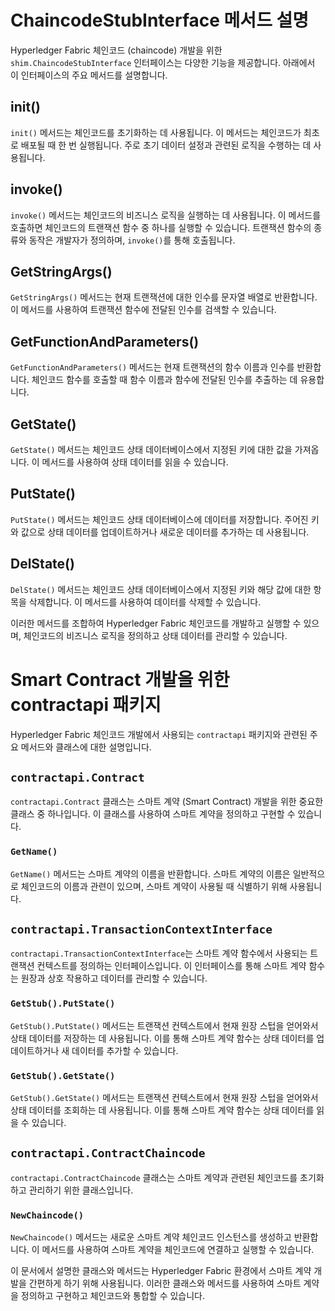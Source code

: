 # ChaincodeStubInterface 메서드 설명

Hyperledger Fabric 체인코드 (chaincode) 개발을 위한 `shim.ChaincodeStubInterface` 인터페이스는 다양한 기능을 제공합니다. 아래에서 이 인터페이스의 주요 메서드를 설명합니다.

## init()

`init()` 메서드는 체인코드를 초기화하는 데 사용됩니다. 이 메서드는 체인코드가 최초로 배포될 때 한 번 실행됩니다. 주로 초기 데이터 설정과 관련된 로직을 수행하는 데 사용됩니다.

## invoke()

`invoke()` 메서드는 체인코드의 비즈니스 로직을 실행하는 데 사용됩니다. 이 메서드를 호출하면 체인코드의 트랜잭션 함수 중 하나를 실행할 수 있습니다. 트랜잭션 함수의 종류와 동작은 개발자가 정의하며, `invoke()`를 통해 호출됩니다.

## GetStringArgs()

`GetStringArgs()` 메서드는 현재 트랜잭션에 대한 인수를 문자열 배열로 반환합니다. 이 메서드를 사용하여 트랜잭션 함수에 전달된 인수를 검색할 수 있습니다.

## GetFunctionAndParameters()

`GetFunctionAndParameters()` 메서드는 현재 트랜잭션의 함수 이름과 인수를 반환합니다. 체인코드 함수를 호출할 때 함수 이름과 함수에 전달된 인수를 추출하는 데 유용합니다.

## GetState() 

`GetState()` 메서드는 체인코드 상태 데이터베이스에서 지정된 키에 대한 값을 가져옵니다. 이 메서드를 사용하여 상태 데이터를 읽을 수 있습니다.

## PutState()

`PutState()` 메서드는 체인코드 상태 데이터베이스에 데이터를 저장합니다. 주어진 키와 값으로 상태 데이터를 업데이트하거나 새로운 데이터를 추가하는 데 사용됩니다.

## DelState()

`DelState()` 메서드는 체인코드 상태 데이터베이스에서 지정된 키와 해당 값에 대한 항목을 삭제합니다. 이 메서드를 사용하여 데이터를 삭제할 수 있습니다.

이러한 메서드를 조합하여 Hyperledger Fabric 체인코드를 개발하고 실행할 수 있으며, 체인코드의 비즈니스 로직을 정의하고 상태 데이터를 관리할 수 있습니다.

# Smart Contract 개발을 위한 contractapi 패키지

Hyperledger Fabric 체인코드 개발에서 사용되는 `contractapi` 패키지와 관련된 주요 메서드와 클래스에 대한 설명입니다.

## `contractapi.Contract`

`contractapi.Contract` 클래스는 스마트 계약 (Smart Contract) 개발을 위한 중요한 클래스 중 하나입니다. 이 클래스를 사용하여 스마트 계약을 정의하고 구현할 수 있습니다.

### `GetName()`

`GetName()` 메서드는 스마트 계약의 이름을 반환합니다. 스마트 계약의 이름은 일반적으로 체인코드의 이름과 관련이 있으며, 스마트 계약이 사용될 때 식별하기 위해 사용됩니다.

## `contractapi.TransactionContextInterface`

`contractapi.TransactionContextInterface`는 스마트 계약 함수에서 사용되는 트랜잭션 컨텍스트를 정의하는 인터페이스입니다. 이 인터페이스를 통해 스마트 계약 함수는 원장과 상호 작용하고 데이터를 관리할 수 있습니다.

### `GetStub().PutState()`

`GetStub().PutState()` 메서드는 트랜잭션 컨텍스트에서 현재 원장 스텁을 얻어와서 상태 데이터를 저장하는 데 사용됩니다. 이를 통해 스마트 계약 함수는 상태 데이터를 업데이트하거나 새 데이터를 추가할 수 있습니다.

### `GetStub().GetState()`

`GetStub().GetState()` 메서드는 트랜잭션 컨텍스트에서 현재 원장 스텁을 얻어와서 상태 데이터를 조회하는 데 사용됩니다. 이를 통해 스마트 계약 함수는 상태 데이터를 읽을 수 있습니다.

## `contractapi.ContractChaincode`

`contractapi.ContractChaincode` 클래스는 스마트 계약과 관련된 체인코드를 초기화하고 관리하기 위한 클래스입니다.

### `NewChaincode()`

`NewChaincode()` 메서드는 새로운 스마트 계약 체인코드 인스턴스를 생성하고 반환합니다. 이 메서드를 사용하여 스마트 계약을 체인코드에 연결하고 실행할 수 있습니다.

이 문서에서 설명한 클래스와 메서드는 Hyperledger Fabric 환경에서 스마트 계약 개발을 간편하게 하기 위해 사용됩니다. 이러한 클래스와 메서드를 사용하여 스마트 계약을 정의하고 구현하고 체인코드와 통합할 수 있습니다.

